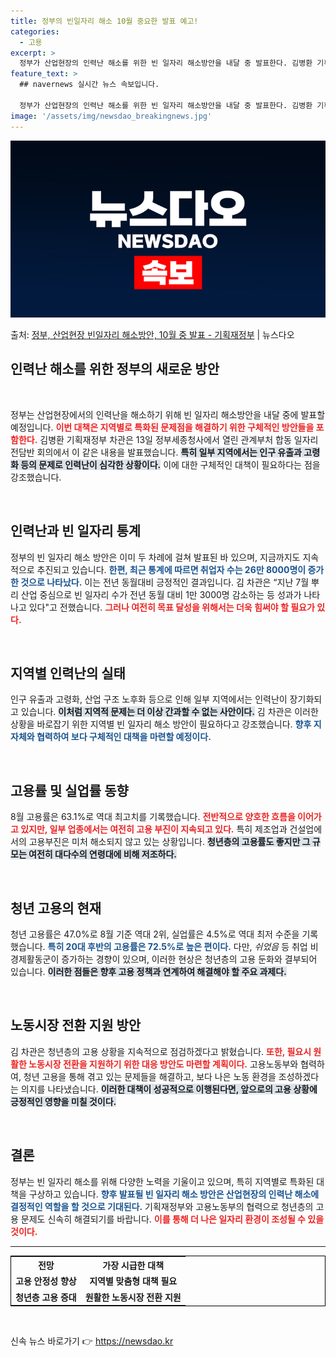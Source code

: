 ```yaml
---
title: 정부의 빈일자리 해소 10월 중요한 발표 예고!
categories:
  - 고용
excerpt: >
  정부가 산업현장의 인력난 해소를 위한 빈 일자리 해소방안을 내달 중 발표한다. 김병환 기획재정부 1차관은 1…
feature_text: >
  ## navernews 실시간 뉴스 속보입니다.

  정부가 산업현장의 인력난 해소를 위한 빈 일자리 해소방안을 내달 중 발표한다. 김병환 기획재정부 1차관은 1…
image: '/assets/img/newsdao_breakingnews.jpg'
---
```


![뉴스다오 속보](/assets/img/newsdao_breakingnews.jpg)

<p>출처: <a href="https://newsdao.kr/1919" rel="dofollow">정부, 산업현장 빈일자리 해소방안, 10월 중 발표 - 기획재정부</a> | 뉴스다오</p>

<h2 data-ke-size="size26">인력난 해소를 위한 정부의 새로운 방안</h2>

<p data-ke-size="size16">&nbsp;</p>

정부는 산업현장에서의 인력난을 해소하기 위해 빈 일자리 해소방안을 내달 중에 발표할 예정입니다. <b><span style="color: #ee2323;">이번 대책은 지역별로 특화된 문제점을 해결하기 위한 구체적인 방안들을 포함한다.</span></b> 김병환 기획재정부 차관은 13일 정부세종청사에서 열린 관계부처 합동 일자리전담반 회의에서 이 같은 내용을 발표했습니다. <b><span style="background-color: #21538527;">특히 일부 지역에서는 인구 유출과 고령화 등의 문제로 인력난이 심각한 상황이다.</span></b> 이에 대한 구체적인 대책이 필요하다는 점을 강조했습니다. 

<p data-ke-size="size16">&nbsp;</p>

<h2 data-ke-size="size26">인력난과 빈 일자리 통계</h2>

정부의 빈 일자리 해소 방안은 이미 두 차례에 걸쳐 발표된 바 있으며, 지금까지도 지속적으로 추진되고 있습니다. <b><span style="color: #1a5490;">한편, 최근 통계에 따르면 취업자 수는 26만 8000명이 증가한 것으로 나타났다.</span></b> 이는 전년 동월대비 긍정적인 결과입니다. 김 차관은 “지난 7월 뿌리 산업 중심으로 빈 일자리 수가 전년 동월 대비 1만 3000명 감소하는 등 성과가 나타나고 있다"고 전했습니다. <b><span style="color: #ee2323;">그러나 여전히 목표 달성을 위해서는 더욱 힘써야 할 필요가 있다.</span></b>

<p data-ke-size="size16">&nbsp;</p>

<h2 data-ke-size="size26">지역별 인력난의 실태</h2>

인구 유출과 고령화, 산업 구조 노후화 등으로 인해 일부 지역에서는 인력난이 장기화되고 있습니다. <b><span style="background-color: #21538527;">이처럼 지역적 문제는 더 이상 간과할 수 없는 사안이다.</span></b> 김 차관은 이러한 상황을 바로잡기 위한 지역별 빈 일자리 해소 방안이 필요하다고 강조했습니다. <b><span style="color: #1a5490;">향후 지자체와 협력하여 보다 구체적인 대책을 마련할 예정이다.</span></b>

<p data-ke-size="size16">&nbsp;</p>

<h2 data-ke-size="size26">고용률 및 실업률 동향</h2>

8월 고용률은 63.1%로 역대 최고치를 기록했습니다. <b><span style="color: #ee2323;">전반적으로 양호한 흐름을 이어가고 있지만, 일부 업종에서는 여전히 고용 부진이 지속되고 있다.</span></b> 특히 제조업과 건설업에서의 고용부진은 미처 해소되지 않고 있는 상황입니다. <b><span style="background-color: #21538527;">청년층의 고용률도 좋지만 그 규모는 여전히 대다수의 연령대에 비해 저조하다.</span></b>

<p data-ke-size="size16">&nbsp;</p>

<h2 data-ke-size="size26">청년 고용의 현재</h2>

청년 고용률은 47.0%로 8월 기준 역대 2위, 실업률은 4.5%로 역대 최저 수준을 기록했습니다. <b><span style="color: #1a5490;">특히 20대 후반의 고용률은 72.5%로 높은 편이다.</span></b> 다만, *쉬었음* 등 취업 비경제활동군이 증가하는 경향이 있으며, 이러한 현상은 청년층의 고용 둔화와 결부되어 있습니다. <b><span style="background-color: #21538527;">이러한 점들은 향후 고용 정책과 연계하여 해결해야 할 주요 과제다.</span></b>

<p data-ke-size="size16">&nbsp;</p>

<h2 data-ke-size="size26">노동시장 전환 지원 방안</h2>

김 차관은 청년층의 고용 상황을 지속적으로 점검하겠다고 밝혔습니다. <b><span style="color: #ee2323;">또한, 필요시 원활한 노동시장 전환을 지원하기 위한 대응 방안도 마련할 계획이다.</span></b> 고용노동부와 협력하여, 청년 고용을 통해 겪고 있는 문제들을 해결하고, 보다 나은 노동 환경을 조성하겠다는 의지를 나타냈습니다. <b><span style="background-color: #21538527;">이러한 대책이 성공적으로 이행된다면, 앞으로의 고용 상황에 긍정적인 영향을 미칠 것이다.</span></b>

<p data-ke-size="size16">&nbsp;</p>

<h2 data-ke-size="size26">결론</h2>

정부는 빈 일자리 해소를 위해 다양한 노력을 기울이고 있으며, 특히 지역별로 특화된 대책을 구상하고 있습니다. <b><span style="color: #1a5490;">향후 발표될 빈 일자리 해소 방안은 산업현장의 인력난 해소에 결정적인 역할을 할 것으로 기대된다.</span></b> 기획재정부와 고용노동부의 협력으로 청년층의 고용 문제도 신속히 해결되기를 바랍니다. <b><span style="color: #ee2323;">이를 통해 더 나은 일자리 환경이 조성될 수 있을 것이다.</span></b>

<hr>

<table style="border: 1px solid #000; width: 100%;">
    <tr>
        <th style="text-align: center;">전망</th>
        <th style="text-align: center;">가장 시급한 대책</th>
    </tr>
    <tr>
        <td style="text-align: center; height: 17px;"><b>고용 안정성 향상</b></td>
        <td style="text-align: center; height: 17px;"><b>지역별 맞춤형 대책 필요</b></td>
    </tr>
    <tr>
        <td style="text-align: center; height: 17px;"><b>청년층 고용 증대</b></td>
        <td style="text-align: center; height: 17px;"><b>원활한 노동시장 전환 지원</b></td>
    </tr>
</table>

<p data-ke-size="size16">&nbsp;</p> 

신속 뉴스 바로가기 👉 <a href="https://newsdao.kr" rel="dofollow">https://newsdao.kr</a>


